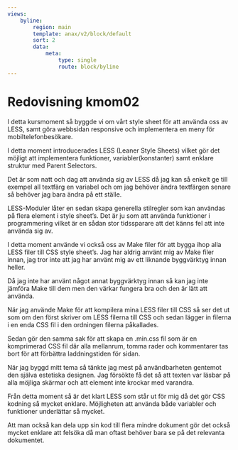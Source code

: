 ```yaml
---
views:
    byline:
        region: main
        template: anax/v2/block/default
        sort: 2
        data:
            meta:
                type: single
                route: block/byline
---
```

# Redovisning kmom02

I detta kursmoment så byggde vi om vårt style sheet för att använda oss av LESS, samt göra webbsidan responsive och implementera en meny för mobiltelefonbesökare.

I detta moment introducerades LESS (Leaner Style Sheets) vilket gör det möjligt att implementera funktioner, variabler(konstanter) samt enklare struktur med Parent Selectors.

Det är som natt och dag att använda sig av LESS då jag kan så enkelt ge till exempel all textfärg en variabel och om jag behöver ändra textfärgen senare så behöver jag bara ändra på ett ställe.

LESS-Moduler låter en sedan skapa generella stilregler som kan användas på flera element i style sheet’s.
Det är ju som att använda funktioner i programmering vilket är en sådan stor tidssparare att det känns fel att inte använda sig av.

I detta moment använde vi också oss av Make filer för att bygga ihop alla LESS filer till CSS style sheet’s.
Jag har aldrig använt mig av Make filer innan, jag tror inte att jag har använt mig av ett liknande byggvärktyg innan heller.

Då jag inte har använt något annat byggvärktyg innan så kan jag inte jämföra Make till dem men den värkar fungera bra och den är lätt att använda.

När jag använde Make för att kompilera mina LESS filer till CSS så ser det ut som om den först skriver om LESS filerna till CSS och sedan lägger in filerna i en enda CSS fil i den ordningen filerna påkallades.

Sedan gör den samma sak för att skapa en .min.css fil som är en komprimerad CSS fil där alla mellanrum, tomma rader och kommentarer tas bort för att förbättra laddningstiden för sidan.

När jag byggd mitt tema så tänkte jag mest på användbarheten gentemot den själva estetiska designen.
Jag försökte få det så att texten var läsbar på alla möjliga skärmar och att element inte krockar med varandra.

Från detta moment så är det klart LESS som står ut för mig då det gör CSS kodning så mycket enklare.
Möjligheten att använda både variabler och funktioner underlättar så mycket.

Att man också kan dela upp sin kod till flera mindre dokument gör det också mycket enklare att felsöka då man oftast behöver bara se på det relevanta dokumentet.
